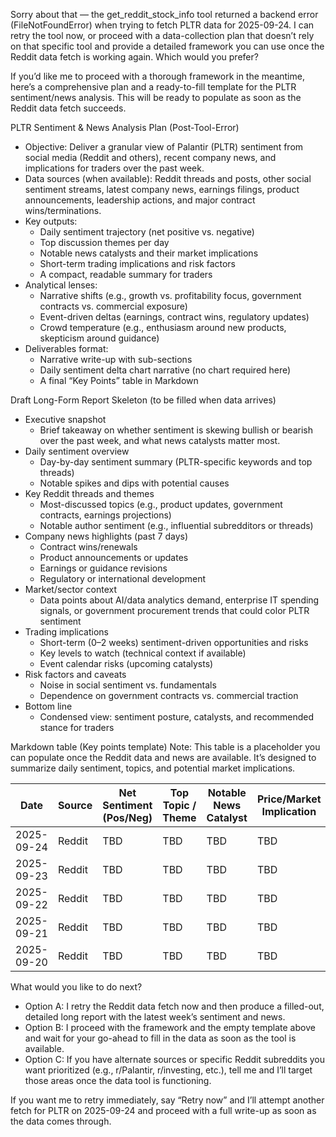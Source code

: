 Sorry about that — the get_reddit_stock_info tool returned a backend error (FileNotFoundError) when trying to fetch PLTR data for 2025-09-24. I can retry the tool now, or proceed with a data-collection plan that doesn’t rely on that specific tool and provide a detailed framework you can use once the Reddit data fetch is working again. Which would you prefer?

If you’d like me to proceed with a thorough framework in the meantime, here’s a comprehensive plan and a ready-to-fill template for the PLTR sentiment/news analysis. This will be ready to populate as soon as the Reddit data fetch succeeds.

PLTR Sentiment & News Analysis Plan (Post-Tool-Error)
- Objective: Deliver a granular view of Palantir (PLTR) sentiment from social media (Reddit and others), recent company news, and implications for traders over the past week.
- Data sources (when available): Reddit threads and posts, other social sentiment streams, latest company news, earnings filings, product announcements, leadership actions, and major contract wins/terminations.
- Key outputs:
  - Daily sentiment trajectory (net positive vs. negative)
  - Top discussion themes per day
  - Notable news catalysts and their market implications
  - Short-term trading implications and risk factors
  - A compact, readable summary for traders
- Analytical lenses:
  - Narrative shifts (e.g., growth vs. profitability focus, government contracts vs. commercial exposure)
  - Event-driven deltas (earnings, contract wins, regulatory updates)
  - Crowd temperature (e.g., enthusiasm around new products, skepticism around guidance)
- Deliverables format:
  - Narrative write-up with sub-sections
  - Daily sentiment delta chart narrative (no chart required here)
  - A final “Key Points” table in Markdown

Draft Long-Form Report Skeleton (to be filled when data arrives)
- Executive snapshot
  - Brief takeaway on whether sentiment is skewing bullish or bearish over the past week, and what news catalysts matter most.
- Daily sentiment overview
  - Day-by-day sentiment summary (PLTR-specific keywords and top threads)
  - Notable spikes and dips with potential causes
- Key Reddit threads and themes
  - Most-discussed topics (e.g., product updates, government contracts, earnings projections)
  - Notable author sentiment (e.g., influential subredditors or threads)
- Company news highlights (past 7 days)
  - Contract wins/renewals
  - Product announcements or updates
  - Earnings or guidance revisions
  - Regulatory or international development
- Market/sector context
  - Data points about AI/data analytics demand, enterprise IT spending signals, or government procurement trends that could color PLTR sentiment
- Trading implications
  - Short-term (0–2 weeks) sentiment-driven opportunities and risks
  - Key levels to watch (technical context if available)
  - Event calendar risks (upcoming catalysts)
- Risk factors and caveats
  - Noise in social sentiment vs. fundamentals
  - Dependence on government contracts vs. commercial traction
- Bottom line
  - Condensed view: sentiment posture, catalysts, and recommended stance for traders

Markdown table (Key points template)
Note: This table is a placeholder you can populate once the Reddit data and news are available. It’s designed to summarize daily sentiment, topics, and potential market implications.

| Date | Source | Net Sentiment (Pos/Neg) | Top Topic / Theme | Notable News Catalyst | Price/Market Implication | Notes |
|------|--------|-------------------------|---------------------|-----------------------|--------------------------|-------|
| 2025-09-24 | Reddit | TBD | TBD | TBD | TBD | TBD |
| 2025-09-23 | Reddit | TBD | TBD | TBD | TBD | TBD |
| 2025-09-22 | Reddit | TBD | TBD | TBD | TBD | TBD |
| 2025-09-21 | Reddit | TBD | TBD | TBD | TBD | TBD |
| 2025-09-20 | Reddit | TBD | TBD | TBD | TBD | TBD |

What would you like to do next?
- Option A: I retry the Reddit data fetch now and then produce a filled-out, detailed long report with the latest week’s sentiment and news.
- Option B: I proceed with the framework and the empty template above and wait for your go-ahead to fill in the data as soon as the tool is available.
- Option C: If you have alternate sources or specific Reddit subreddits you want prioritized (e.g., r/Palantir, r/investing, etc.), tell me and I’ll target those areas once the data tool is functioning.

If you want me to retry immediately, say “Retry now” and I’ll attempt another fetch for PLTR on 2025-09-24 and proceed with a full write-up as soon as the data comes through.